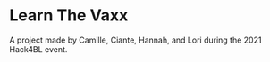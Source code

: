 # Learn The Vaxx
A project made by Camille, Ciante, Hannah, and Lori during the 2021 Hack4BL event.
